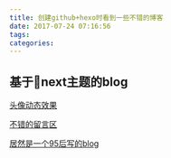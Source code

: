 ```yaml
---
title: 创建github+hexo时看到一些不错的博客
date: 2017-07-24 07:16:56
tags:
categories:
---
```


## 基于next主题的blog


[头像动态效果](https://neveryu.github.io/)

[不错的留言区](http://tc9011.com/guestbook/)

[居然是一个95后写的blog](http://www.dingxuewen.com/)



